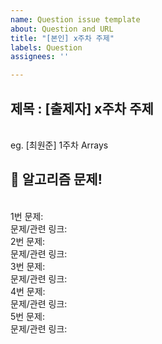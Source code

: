 ```yaml
---
name: Question issue template
about: Question and URL
title: "[본인] x주차 주제"
labels: Question
assignees: ''

---
```


## 제목 : [출제자] x주차 주제

<br> eg. [최원준] 1주차 Arrays

## 🔨 알고리즘 문제!
<br>1번 문제: 
<br>문제/관련 링크: 
<br>2번 문제: 
<br>문제/관련 링크: 
<br>3번 문제: 
<br>문제/관련 링크: 
<br>4번 문제: 
<br>문제/관련 링크: 
<br>5번 문제: 
<br>문제/관련 링크: 
<br>

